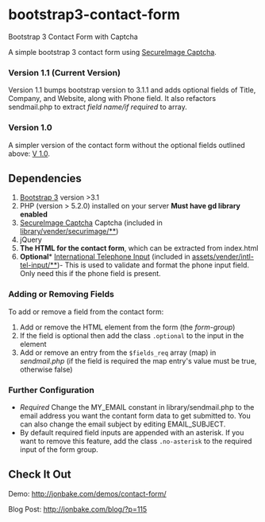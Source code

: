 bootstrap3-contact-form
=======================

Bootstrap 3 Contact Form with Captcha

A simple bootstrap 3 contact form using [SecureImage Captcha](https://github.com/dapphp/securimage).

### Version 1.1 (Current Version)
Version 1.1 bumps bootstrap version to 3.1.1 and adds optional fields of Title, Company, and Website, along with Phone field.
It also refactors sendmail.php to extract *field name/if required* to array.

### Version 1.0
A simpler version of the contact form without the optional fields outlined above: [V 1.0](https://github.com/jonmbake/bootstrap3-contact-form/tree/v1.0).

## Dependencies

1. [Bootstrap 3](https://github.com/twbs/bootstrap) version >3.1
2. PHP (version > 5.2.0) installed on your server **Must have gd library enabled**
3. [SecureImage Captcha](https://github.com/dapphp/securimage) Captcha (included in [library/vender/securimage/**](https://github.com/jonmbake/bootstrap3-contact-form/tree/master/library/vender/securimage))
4. jQuery
5. **The HTML for the contact form**, which can be extracted from index.html
6. **Optional*** [International Telephone Input](https://github.com/Bluefieldscom/intl-tel-input) (included in [assets/vender/intl-tel-input/**](https://github.com/jonmbake/bootstrap3-contact-form/tree/master/assets/vender/intl-tel-input))- This is used to validate and format the phone input field. Only need this if the phone field is present.

### Adding or Removing Fields
To add or remove a field from the contact form:

1. Add or remove the HTML element from the form (the *form-group*)
2. If the field is optional then add the class `.optional` to the input in the element
3. Add or remove an entry from the `$fields_req` array (map) in *sendmail.php* (if the field is required the map entry's value must be true, otherwise false)

### Further Configuration
* *Required* Change the MY_EMAIL constant in library/sendmail.php to the email address you want the contant form data to get submitted to.  You can also change the email subject by editing EMAIL_SUBJECT.
* By default required field inputs are appended with an asterisk.  If you want to remove this feature, add the class `.no-asterisk` to the required input of the form group.

## Check It Out
Demo: http://jonbake.com/demos/contact-form/

Blog Post: http://jonbake.com/blog/?p=115
